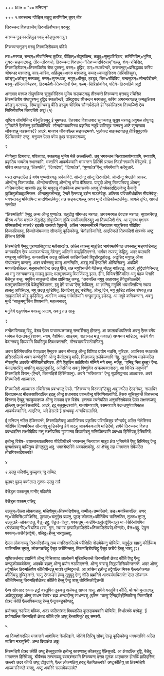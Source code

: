 +++
title = "०० तनियन्"

+++
१.तरुच्चन्द प्पॊऴिल् तऴुवु तारणियिन् तुयर् तीर

त्तिरुच्चन्द विरुत्तञ्जॆय् तिरुमऴिशैप्परन् वरुमूर्

करुच्चन्दुङ्कारहिलुङ्गमऴ् कोङ्गुमणनाऱुन्

तिरुच्चन्दत्तुडन् मरुवु तिरुमऴिशैवळम् पदिये

तरु=मरगळ, चन्दम्=सॊबगिनिन्द कूडिद, पॊऴिल्=तोपुगळिन्द, तऴुवु=सुत्तुवरिदिरुव, तारिणियिन्=भूमिय, तुयर्=सङ्कटगळु, तीर=तीरुवन्तॆ, तिरुच्चन्द विरुत्तम्=”तिरुच्चन्दविरुत्तम्”गळन्नु, शॆय्=रचिसिद, तिरुमऴिशैपरन्=तिरुमळिशैय श्रेष्ठ पुरुषनु, वरुम्= हुट्टिद, ऊर्=स्थळवॆन्दरॆ, करुचन्दुम्=प्रसिद्धवाद करिय श्रीगन्धद मरगळन्नू, कार्-करिय, अहिलुम्=अगरु मरगळन्नू, कमऴ्=कमळुत्तिरुव \(परिमळिसुव\), कोङ्गु=कोङ्गु मरगळन्नू, मणम्=सुगन्धवन्नु, नाऱुम्=बीसुव, हरडुव, तिरु=श्रीदेविय, चन्दत्तुडन्=सौन्दर्यदॊडनॆ, मरुवु=हॊन्दिकॊण्डिरुव, तिरुमऴैशै=तिरुमळिशै ऎम्ब, वळम्=सिरिसॊबगिन, पदिये=तिरुपतिये अदु\!

अन्दवाद मरगळ तोपुगळिन्द सुत्तुवरिदिरुव भूमिय सङ्कटगळु तीरुवन्तॆ तिरुच्चन्द वृत्तवन्नु रचिसिद तिरुमळिशैय श्रेष्ठपुरुषनु हुट्टिद स्थळवॆन्दरॆ, प्रसिद्धवाद श्रीचन्दन मरगळन्नू, करिय अगरुमरगळन्नू कमळुत्तिरुव कोङ्गु मरगळन्नू, दिव्यसुगन्धवन्नु बीसि हरडुव श्रीदेविय सौन्दर्यदॊडनॆ हॊन्दिकॊण्डिरुव तिरुमळिशै ऎम्ब सिरिसॊबगिन तिरुपतिये अदु\! \(१\)

सृष्टिय सॊबगिनिन्द मॆरॆयुत्तिरुवुदु ई भूमण्डल. ऎत्तरवाद विशालवाद सुगन्धवन्नु सूसुव मरगळू;अवुगळ तोपुगळू भूमियमेलॆ ऎल्लॆल्लू हरडिकॊण्डिवॆ. सौन्दर्यमयवागिरुव प्रकृतिय नडुवॆ वासिसुव मानवनु अष्टे सुन्दरवाद जीवनवन्नु नडसबारदे? आदरॆ, मानवन जीवनवॆल्ल सङ्कटमयवे. भूलोकद सङ्कटगळन्नु तीरिसुवुदक्कॆ ऎडॆयिल्लवे? उण्टु. मनुष्यन ऎल्ल बगॆय दुःख सङ्कटगळन्नु

२

नीगिसुव दिव्यवाद, पवित्रवाद, स्थळगळु भूमिय मेलॆ अल्लल्लिवॆ. अवु भगवन्तन नित्यवासयोग्यवागि, रम्यवागि, प्रकृतिय भव्यतॆय स्थानवागि, भक्तरिगॆ आकर्षकवागि भगवन्तन हिरिमॆगॆ प्रत्यक्ष निदर्शनगळागि मॆरॆयुत्तवॆ. ई पवित्र स्थळगळन्नु “तिरुपति”, “दिव्यदेश”, “दिव्यक्षेत्र”, “पुण्यक्षेत्र”ऎन्दु बगॆबगॆयागि करॆयुत्तारॆ.

भरत खण्डदल्लि ई बगॆय पुण्यक्षेत्रगळु अनेकविदॆ. ऒन्दॊन्दू ऒन्दु तिरुपतिये. ऒन्दॊन्दू श्रेष्ठतॆगॆ आकर. ऒन्दॊन्दू चित्ताकर्षक. ऒन्दॊन्दरल्लियू ऒन्दॊन्दु बगॆय वैशिष्ट्य. यावुदो ऒन्दु तिरुपतियन्नु ऒब्बनु नोडिबन्दनॆन्द मात्रक्कॆ इन्नु बेरॆ यावुदन्नू नोडबेकॆम्ब हव्यासक्कॆ अवनु होगबेकादद्दिल्लवॆन्दु कैकट्टि कुळितुकॊळ्ळुवन्तिल्ल. ऒन्दागुतलॊन्दन्नु, ऎन्दरॆ ऎल्लवन्नू दर्शन माडलेबेकु. अल्लिय पवित्रतीर्थदल्लि मीयलेबेकु; भगवन्तनन्नु भक्तियिन्द सन्दर्शिसलेबेकु; तन्न सङ्कटगळन्नु अवन मुन्दॆ तोडिकॊळ्ळलेबेकु. आगले तृप्ति, आगले सन्तोष\!

“तिरुमऴिशै” ऎम्बुदु अन्थ ऒन्दु पुण्यक्षेत्र. बलुदॊड्ड श्रीगन्धद मरगळ, अगरुमरगळ देवदारु मरगळ, सुवासनॆयन्नु बीरुव अनेक मरगळ दॊड्डदॊड्ड तोपुगळिन्द तुम्बि रमणीयवागिरुवुदु आ तिरुमऴिशै क्षेत्र. आ सुगन्ध वृक्षगळ परिमळवॊन्दे सालदे? इदक्कॆ उत्तरवो ऎन्नुवन्तॆ, अल्लि भगवन्तनॊडनॆ नित्यवास माडुत्तिरुव श्रीदेविय दिव्यपरिमळवू, दिव्यतेजोमयवाद सौन्दर्यवू कूडिकॊण्डु, चेतोहारियागिदॆ. आद्दरिन्दले तिरुमऴिशै क्षेत्रक्कॆ अष्टु हॆच्चिन हिरिमॆ\!

तिरुमऴिशै ऎम्बुदु पुराणप्रसिद्धवाद महीसारक्षेत्र. अल्लि तपस्सु माडुत्तिद्द भार्गवमहर्षिगळ तपस्सन्नु भङ्गपडिसलु कनकाङ्गि ऎम्ब अप्सरकन्यॆयन्नु देवेन्द्रनु अल्लिगॆ कळुहिसिदनन्तॆ. भार्गवर तपस्सु कॆट्टितु. अदर फलवागि गण्डुमगु जनिसितु. कनकाङ्गि अदन्नु अल्लिये काडिनल्लिये बिट्टुहॊरटुहोदळु. अळुत्तिद्द मगुवन्नु ऒब्ब गोपालकनु कण्डनु. अदर वर्चस्सन्नु कण्डु आनन्दिसि, अदन्नु तन्न हॆण्डतिगॆ ऒप्पिसिदनु. अवळिगॆ मक्कळिरलिल्ल. बलुसन्तोषदिन्द अदन्नु ऎत्ति, तन्न मगुविनन्तॆये बॆळॆसलु मॊदलु माडिदळु. आदरॆ, हुट्टिदागिनिन्दलू आ मगु स्तन्यपानवन्नु माडलू इल्ल; मलमूत्रगळन्नु विसर्जिसलू इल्ल. हीगॆ, विचित्ररीतियल्लि अदु बहळ चॆनागि बॆळॆयुत्त बन्तु. मगुविन साकुतन्दॆ ऒब्ब ज्ञानियन्नु कण्डु, “अवनल्लि मगुवु आहारवन्नु तॆगॆदुकॊळ्ळदॆये, मलमूत्रगळिल्लदॆये बॆळॆयुत्तिदॆयल्ला, इदु हेगॆ साध्य”ऎन्दु केळिदनु. आ ज्ञानियु मगुविगॆ भयभक्तियिन्द स्वल्प हालन्नु अर्पिसिदनु. मगु अदन्नु कुडियितु. दिनदिनवू इदु नडॆयितु. ऒन्दु दिन, मगु कुडिद हालिन शेषवन्नु तन्न साकुतायिगॆ कॊट्टु कुडिसितु. अदरिन्द अवळु गर्भवतियागि गण्डुमगुवन्नु हडॆदळु. आ मगुवे कणिकण्णन्. अवनु मुन्दॆ “साकुमगु”विन शिष्यनागि, महात्मनादद्दु.

मगुविगॆ एळुवर्षगळ वयस्सु आदाग, अवनु तन्न साकु

३

तन्दॆतायिगळन्नु बिट्टु, देशद ऎल्ल यात्रास्थळगळन्नु सन्दर्शिसलु हॊरटनु. आ कालावधियल्लिये अवनु ऎल्ल बगॆय धर्मगळ वेदान्तवन्नू \(शाक्य, न्याय, वैशेषिक, साङ्ख्य, पातञ्जल मत्तु कापाल\) अध्ययन माडिदनु. कडॆगॆ शैव वेदान्तवन्नु दिव्यवागि विवरिसुव शिवभक्तनागि, मौनवन्नाचरिसतॊडगिदनु.

अवन हिरिमॆयन्नरित पेयाऴ्वार् ऎम्बुवरु अवन मौनवन्नु ऒन्दु विशिष्ट प्रयोग नडसि, मुरिदरु. अवनिरुव स्थळक्कॆ हत्तिरदल्लिये अवन कण्णॆदुरिगे ऒन्दु कैतोटवन्नु माडि, गिडगळन्नु तलॆकॆळगागि नॆट्टु, तूतुगळिरुव मडकॆयल्लि नीरुतुम्बि अवक्कॆ नीरॆरॆयतॊडगिदरु. हीगॆ ऎष्टुदिन कळॆयितो\! मौनिगॆ नगॆ बन्तु. नक्कू, “एनिदु निन्न हुच्चु? ऎन्द. पेयाऴ्वाररिगू अवनिगू मातुमुन्दुवरिदु, अन्दिनिन्द अवनु विष्णुविन अचलभक्तनादनु. आ विचित्र मनुष्यने” तिरुमऴिशै पिरान्-\(ऎन्दरॆ, तिरुमऴिशै हिरिमॆयवनु\). अवने “भक्तिसार” ऎन्दु सुप्रसिद्धनाद आऴ्वाररु. अवरे तिरुमऴिशै आऴ्वाररु.

तिरुमऴिशै आऴ्वाररु रचिसिरुव प्रबन्धगळु ऎरडे. “तिरुच्चन्द विरुत्तम्”ऎम्बुदु अवुगळल्लि ऎरडनॆयदु. नालायिर दिव्यप्रबन्धद मॊदलसाविरदल्लि इदन्नु ऒन्दु प्रधानवाद प्रबन्धवॆन्दु परिगणिसलागिदॆ. हॆसरु सूचिसुवन्तॆ तिरुच्चन्द विरुत्तम् ऎम्बुदु नाल्कुपादगळ ऒन्दु समपाद वृत्त विशेष. वृत्तगळ रचनॆयल्लि अनुसरिसबेकाद ऎल्ल लक्षणगळन्नू इल्लियू अनुसरिसलागिदॆ. आदरॆ, इदु बलुसुन्दरवागि, गानयोग्यवागि, रसमयवागि वेदान्तपूर्णवागिबहळ आकर्षकवागिदॆ. आद्दरिन्द, अदे हॆसरन्ने ई ग्रन्थक्कू अन्वयिसलागिदॆ.

ई तनियन् नल्लि हेळिरुवन्तॆ, तिरुमऴिशैयन्नु आवरिसिरुव प्रकृतिय परिमळिसुव सौन्दर्यवू अल्लि नॆलॆसिरुव श्रीदेविय दिव्यपरिमळ सौन्दर्यवू कूडिकॊण्डु हेगॆ अदन्नु आकर्षकवन्नागि माडिदॆयो, हागॆये तिरुच्चन्द विरुत्त प्रबन्धदल्लि लक्ष्मीदेविय मत्तु लक्ष्मीपतिय गुणगानद दिव्यसॊबगु सम्मिळितवागि प्रबन्धद हिरिमॆयन्नु हॆच्चिसिदॆ.

इन्नॊन्दु विशेष- दयास्वरूपळागिरुव श्रीदेवियॊडनॆ भगवन्तनु नित्यवास माडुव क्षेत्र भूमियमेलॆ ऎष्टु हिरिमॆयदु ऎन्दु पुण्यक्षेत्रवन्नु बायितुम्ब हॊगळुवुदु अदु. भक्तश्रेष्ठरिगॆ अवकाशकॊट्टु, आ क्षेत्रवू सह भगवन्तन सेवॆयल्लि तॊडगिरुत्तदॆयल्लवे?

४

२.उलहु मऴिशैयु मुळ्ळुणर् न्दु तम्मिऱ्

पुलवर् पुहऴ् क्कोलाल् तूक्क-उलहु तन्नै

वैत्तॆडुत्त पक्कत्तुम् मानीर् मऴिशैये

वैत्तॆडुत्त पक्कम् वलिदु

उलहुम्=ऎल्ला लोकगळन्नू, मऴिशैयुम्=तिरुमऴिशैयन्नू, तम्मील्=तम्मल्लिये, उळ्=मनस्सिनल्लि, उणर् न्दु=योचिसि\(परीक्षिसि\), पुलवर्=चतुर्मुख ब्रह्मनु, पुहऴ् कोलाल्=कीर्तियॆम्ब त्रासिनल्लि, तूक्क=तूगलु, उलहुतन्नै=लोकगळन्नु, वैत्तु=इट्टु, ऎडुत्त=ऎत्तुव, पक्कत्तुम्=कडॆगिन्तलू\(तट्टॆगिन्तलू\) मा=सिरिसॊबगिन \(श्रेष्ठवाद\)नीर्=स्थितिय \(रस, गुण, स्वभाव इत्यादि\)मऴिशैये=तिरुमऴिशैयन्ने\(ऒन्दन्ने\), वैत्त=इट्टु, ऎडुत्त पक्कम्=कडॆये\(तट्टॆये\), वलिदु=हॆच्चु भारवुळ्ळद्दु.

ऎल्ला लोकगळन्नू तिरुमऴिशैयन्नू तम्म मनस्सिनल्लिये परीक्षिसि नोडबेकॆन्दु योचिसि, चतुर्मुख ब्रह्मनु कीर्तियॆम्ब त्रासिनल्लि तूगलु, लोकगळन्निट्टु ऎत्तुव कडॆगिन्तलू, तिरुमऴिशैयन्निट्टु ऎत्तुव कडॆये हॆच्चु भारद्दु.\(२\)

सृष्टिकर्तनाद ब्रह्मनिगॆ ऒन्दु विचित्रवाद आलोचनॆ मूडिबन्दितन्तॆ तिरुमऴिशै क्षेत्रद कीर्ति ऎष्टु ऎन्दु कण्डुकॊळ्ळबेकॆन्दु. अदक्कॆ ब्रह्मनु ऒन्दु प्रयोग नडसिदनन्तॆ. ऒन्दु त्रासन्नु सिद्धपडिसिकॊण्डनन्तॆ. अदर ऒन्दु तट्टॆयल्लि तिरुमऴिशैय कीर्तियॊन्दन्नु मात्रवे तुम्बिट्टनन्तॆ. आ त्रासिन इन्नॊन्दु तट्टॆयल्लि मिक्क ऎल्ललोकगळ कीर्तियन्नू तुम्बिट्टनन्तॆ. त्रासु ऎत्तकडॆगॆ हॆच्चु तूगुवुदु ऎन्दु नोडि ब्रह्मनिगे आश्चर्यवायितन्तॆ\! ऎल्ल लोकगळ कीर्तिगिन्तलू तिरुमऴिशैक्षेत्रद कीर्तिये हॆच्चु ऎन्दु त्रासु तोरिसिकॊट्टितन्तॆ\!

ऎन्थ सॊगसाद रूपक इदु\! वस्तुविन तूकवन्नु अळॆयलु साधन त्रासु. हागॆये वस्तुविन कीर्ति, योग्यतॆ मुन्तादवन्नु अळॆयुवुदक्कू ऒन्दु साधन बेडवे? ब्रह्म अन्थाद्दॊन्दु साधनवन्नु \(इल्लि “त्रासु”ऎन्दिद्दारॆ\)ऎत्तिकॊण्डु तिरुमऴिशै क्षेत्रद कीर्ति ऎल्लक्किन्तलू हॆच्चु ऎन्दुकण्डुकॊण्डद्दु.

प्रयोगवन्नु नडसिद बळिक, अदर फलितांशद विषयदल्लि कूलङ्कषवागि योचिसि, निर्धारक्कॆ बरबेकु. ई प्रयोगदल्लि तिरुमऴिशै क्षेत्रद कीर्ति एकॆ अष्टु हॆच्चायितु? इदु समस्यॆ.

५

आ दिव्यक्षेत्रदल्लि भगवन्तने आशॆयिन्द नॆलसिद्दानॆ. जॊतॆगॆ सिरियू सॊबगू ऎरडू कूडिकॊण्डु भगवन्तनिगॆ अल्लि ऊळिग नडसुत्तिवॆ. अन्थ दिव्यक्षेत्र अदु\!

तिरुमऴिशै क्षेत्रद कीर्ति अष्टु हॆच्चुवुदक्कॆ इन्नॊन्दु कारणवन्नु कॊडबहुदु ऎन्निसुत्तदॆ. आ क्षेत्रदल्लि हुट्टि, बॆळॆदु, भगवन्तन हिरिमॆयन्नू, श्रीवैष्णव तत्त्वगळन्नू स्वच्छन्दवागि तिरुच्चन्द वृत्तद मूलक आऴ्वाररु हॊगळि हाडिद्दरिन्द अल्लवे अदर कीर्ति अष्टु दॊड्डदागि, ऎल्ल लोकगळिगू हरडु बॆळगितल्लवे? अष्टुकीर्तियू आ तिरुमऴिशै आऴ्वाररिन्दले बन्दद्दु. अष्टू अवरिगे सल्लबेकल्लवे?

